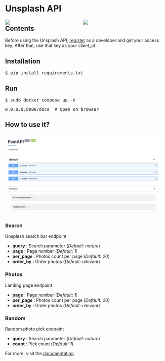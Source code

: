 <h1>Unsplash API</h1>

<img src="https://unsplash.com/blog/content/images/max/2560/1-vQ5EsgnJkANWb5fktHPwnw.jpeg" style="float:left; width:49%;"><img src="https://i.imgur.com/p0Nufjn.jpg" style="float: right; width:50%;">

<h2>Contents</h2>

Before using the Unsplash API, <a href="https://unsplash.com/developers">register</a> 
as a developer and get your access key. After that, use that key as your <i>client_id</i>

<h2>Installation</h2>
<pre>$ pip install requirements.txt</pre>

<h2>Run</h2>
<pre>$ sudo docker compose up -d</pre>
<pre>0.0.0.0:8000/docs  # Open on browser</pre>

<h2>How to use it?</h2>
<img src="shots/main-page.png">

<h3>Search</h3>
Unsplash search bar endpoint
<ul>
    <li><b>query</b> : Search parameter (<i>Default: nature</i>)</li>
    <li><b>page</b> : Page number (<i>Default: 1</i>)</li>
    <li><b>per_page</b> : Photos count per page (<i>Default: 20</i>)</li>
    <li><b>order_by</b> : Order photos (<i>Default: relevant</i>)</li>
</ul>

<h3>Photos</h3>
Landing page endpoint
<ul>
    <li><b>page</b> : Page number (<i>Default: 1</i>)</li>
    <li><b>per_page</b> : Photos count per page (<i>Default: 20</i>)</li>
    <li><b>order_by</b> : Order photos (<i>Default: relevant</i>)</li>
</ul>

<h3>Random</h3>
Random photo pick endpoint
<ul>
    <li><b>query</b> : Search parameter (<i>Default: nature</i>)</li>
    <li><b>count</b> : Pick count (<i>Default: 1</i>)</li>
</ul>


For more, visit the <a href="https://unsplash.com/documentation">documentation</a>
